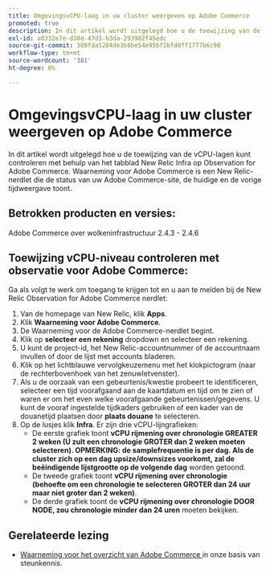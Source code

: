 ```yaml
---
title: OmgevingsvCPU-laag in uw cluster weergeven op Adobe Commerce
promoted: true
description: In dit artikel wordt uitgelegd hoe u de toewijzing van de vCPU-lagen kunt controleren met behulp van het tabblad New Relic Infra op Observation for Adobe Commerce. Waarneming voor Adobe Commerce is een New Relic-nerdlet die de status van uw Adobe Commerce-site, de huidige en de vorige tijdweergave toont.
exl-id: a0332e7e-d38d-47d3-b3da-293902f45edc
source-git-commit: 309fda5284de3b8be54e95bf2bfd8ff1777b6c90
workflow-type: tm+mt
source-wordcount: '381'
ht-degree: 0%

---
```


# OmgevingsvCPU-laag in uw cluster weergeven op Adobe Commerce

In dit artikel wordt uitgelegd hoe u de toewijzing van de vCPU-lagen kunt controleren met behulp van het tabblad New Relic Infra op Observation for Adobe Commerce. Waarneming voor Adobe Commerce is een New Relic-nerdlet die de status van uw Adobe Commerce-site, de huidige en de vorige tijdweergave toont.

## Betrokken producten en versies:

Adobe Commerce over wolkeninfrastructuur 2.4.3 - 2.4.6

## Toewijzing vCPU-niveau controleren met observatie voor Adobe Commerce:

Ga als volgt te werk om toegang te krijgen tot en u aan te melden bij de New Relic Observation for Adobe Commerce nerdlet:

1. Van de homepage van New Relic, klik **Apps**.
1. Klik **Waarneming voor Adobe Commerce**.
1. De Waarneming voor de Adobe Commerce-nerdlet begint.
1. Klik op **selecteer een rekening** dropdown en selecteer een rekening.
1. U kunt de project-id, het New Relic-accountnummer of de accountnaam invullen of door de lijst met accounts bladeren.
1. Klik op het lichtblauwe vervolgkeuzemenu met het klokpictogram (naar de rechterbovenhoek van het zenuwletvenster).
1. Als u de oorzaak van een gebeurtenis/kwestie probeert te identificeren, selecteer een tijd voorafgaand aan de kaartdatum en tijd om te zien of waren er om het even welke voorafgaande gebeurtenissen/gegevens. U kunt de vooraf ingestelde tijdkaders gebruiken of een kader van de douanetijd plaatsen door **plaats douane** te selecteren.
1. Op de lusjes klik **Infra**. Er zijn drie vCPU-lijngrafieken:
   * De eerste grafiek toont **vCPU rijmening over chronologie GREATER 2 weken (U zult een chronologie GROTER dan 2 weken moeten selecteren). OPMERKING: de samplefrequentie is per dag. Als de cluster zich op een dag upsize/downsizes voorkomt, zal de beëindigende lijstgrootte op de volgende dag** worden getoond.
   * De tweede grafiek toont **vCPU rijmening over chronologie (behoefte om een chronologie te selecteren GROTER dan 24 uur maar niet groter dan 2 weken)**.
   * De derde grafiek toont de **vCPU rijmening over chronologie DOOR NODE, zou chronologie minder dan 24 uren** moeten bekijken.

## Gerelateerde lezing

* [ Waarneming voor het overzicht van Adobe Commerce ](/help/support-tools/observation-for-adobe-commerce/observation-adobe-commerce-overview.md) in onze basis van steunkennis.
